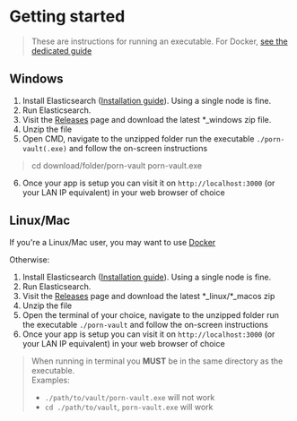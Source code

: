 # Getting started

> These are instructions for running an executable. For Docker, [see the dedicated guide](docker)

## Windows

1. Install Elasticsearch ([Installation guide](https://www.elastic.co/guide/en/elasticsearch/reference/current/zip-windows.html)). Using a single node is fine.
2. Run Elasticsearch.
3. Visit the [Releases](https://github.com/porn-vault/porn-vault/releases) page and download the latest \*\_windows zip file.
4. Unzip the file
5. Open CMD, navigate to the unzipped folder run the executable `./porn-vault(.exe)` and follow the on-screen instructions

> cd download/folder/porn-vault
> porn-vault.exe

6. Once your app is setup you can visit it on `http://localhost:3000` (or your LAN IP equivalent) in your web browser of choice

## Linux/Mac

If you're a Linux/Mac user, you may want to use [Docker](docker)

Otherwise:

1. Install Elasticsearch ([Installation guide](https://www.elastic.co/guide/en/elasticsearch/reference/current/install-elasticsearch.html)). Using a single node is fine.
2. Run Elasticsearch.
3. Visit the [Releases](https://github.com/porn-vault/porn-vault/releases) page and download the latest \*\_linux/\*\_macos zip
4. Unzip the file
5. Open the terminal of your choice, navigate to the unzipped folder run the executable `./porn-vault` and follow the on-screen instructions
6. Once your app is setup you can visit it on `http://localhost:3000` (or your LAN IP equivalent) in your web browser of choice

> When running in terminal you **MUST** be in the same directory as the executable.  
> Examples:
>
> - `./path/to/vault/porn-vault.exe` will not work
> - `cd ./path/to/vault`, `porn-vault.exe` will work
